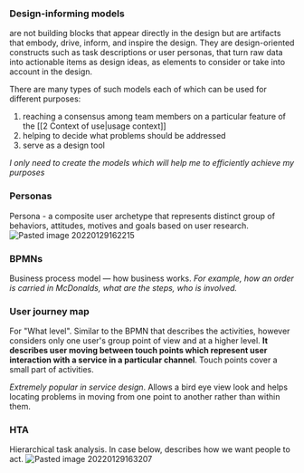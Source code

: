 ### Design-informing models
are not building blocks that appear directly in the design but are artifacts that embody, drive, inform, and inspire the design. They are design-oriented constructs such as task descriptions or user personas, that turn raw data into actionable items as design ideas, as elements to consider or take into account in the design.

There are many types of such models each of which can be used for different purposes:
1) reaching a consensus among team members on a particular feature of the [[2 Context of use|usage context]]
2) helping to decide what problems  should be addressed
3) serve as a design tool

*I only need to create the models which will help me to efficiently achieve my purposes*

### Personas
Persona - a composite user archetype that represents distinct group of behaviors, attitudes, motives and goals based on user research.
![Pasted image 20220129162215](https://user-images.githubusercontent.com/62846387/178118837-30a48169-3771-4da3-87af-7dd9beb59241.png)

### BPMNs
Business process model — how business works. *For example, how an order is carried in McDonalds, what are the steps, who is involved.*

### User journey map
For "What level". Similar to the BPMN that describes the activities, however considers only one user's group point of view and at a higher level. **It describes user moving between touch points which represent user interaction with a service in a particular channel**. Touch points cover a small part of activities.

*Extremely popular in service design*. Allows a bird eye view look and helps locating problems in moving from one point to another rather than within them.

### HTA
Hierarchical task analysis. In case below, describes how we want people to act.
![Pasted image 20220129163207](https://user-images.githubusercontent.com/62846387/178118869-2ce6ae09-594f-4e9f-b1bd-39564a7e04b5.png)
